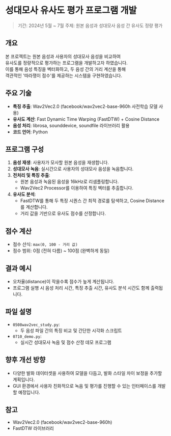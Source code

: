 # 성대모사 유사도 평가 프로그램 개발

> 기간: 2024년 5월 ~ 7월
> 주제: 원본 음성과 성대모사 음성 간 유사도 정량 평가

## 개요

본 프로젝트는 원본 음성과 사용자의 성대모사 음성을 비교하여  
유사도를 정량적으로 평가하는 프로그램을 개발하고자 하였습니다.  
이를 통해 음성 특징을 벡터화하고, 두 음성 간의 거리 계산을 통해  
객관적인 '따라쟁이 점수'를 제공하는 시스템을 구현하였습니다.

## 주요 기술

- **특징 추출**: Wav2Vec2.0 (facebook/wav2vec2-base-960h 사전학습 모델 사용)
- **유사도 계산**: Fast Dynamic Time Warping (FastDTW) + Cosine Distance
- **음성 처리**: librosa, sounddevice, soundfile 라이브러리 활용
- **코드 언어**: Python

## 프로그램 구성

1. **음성 재생**: 사용자가 모사할 원본 음성을 재생합니다.
2. **성대모사 녹음**: 실시간으로 사용자의 성대모사 음성을 녹음합니다.
3. **전처리 및 특징 추출**:
   - 원본 음성과 녹음된 음성을 16kHz로 리샘플링합니다.
   - Wav2Vec2 Processor를 이용하여 특징 벡터를 추출합니다.
4. **유사도 분석**:
   - FastDTW를 통해 두 특징 시퀀스 간 최적 경로를 탐색하고, Cosine Distance를 계산합니다.
   - 거리 값을 기반으로 유사도 점수를 산정합니다.

## 점수 계산

- 점수 산식: `max(0, 100 - 거리 값)`
- 점수 범위: 0점 (전혀 다름) ~ 100점 (완벽하게 동일)

## 결과 예시

- 오차율(distance)이 작을수록 점수가 높게 계산됩니다.
- 프로그램 실행 시 음성 처리 시간, 특징 추출 시간, 유사도 분석 시간도 함께 출력됩니다.

## 파일 설명

- `0508wav2vec_study.py`:
  - 두 음성 파일 간의 특징 비교 및 간단한 시각화 스크립트
- `0710_demo.py`:
  - 실시간 성대모사 녹음 및 점수 산정 데모 프로그램

## 향후 개선 방향

- 다양한 발화 데이터셋을 사용하여 모델을 다듬고, 발화 스타일 차이 보정을 추가할 계획입니다.
- GUI 환경에서 사용자 친화적으로 녹음 및 평가를 진행할 수 있는 인터페이스를 개발할 예정입니다.

## 참고

- Wav2Vec2.0 (facebook/wav2vec2-base-960h)
- FastDTW 라이브러리
